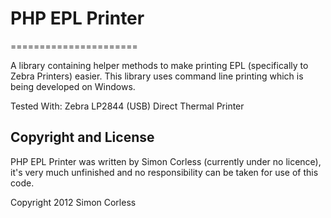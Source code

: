 # PHP EPL Printer
======================

A library containing helper methods to make printing EPL (specifically to Zebra Printers) easier. This library uses command line printing which is being developed on Windows.

Tested With:
Zebra LP2844 (USB) Direct Thermal Printer

## Copyright and License

PHP EPL Printer was written by Simon Corless (currently under no licence), it's very much unfinished and no responsibility can be taken for use of this code.

Copyright 2012 Simon Corless
